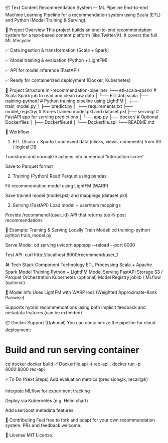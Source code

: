 📦 Text Content Recommendation System — ML Pipeline
End-to-end Machine Learning Pipeline for a recommendation system using Scala (ETL) and Python (Model Training & Serving).

📌 Project Overview
This project builds an end-to-end recommendation system for a text-based content platform (like Twitter/X). It covers the full ML lifecycle:

✅ Data ingestion & transformation (Scala + Spark)

✅ Model training & evaluation (Python + LightFM)

✅ API for model inference (FastAPI)

✅ Ready for containerized deployment (Docker, Kubernetes)

🧱 Project Structure
ml-recommendation-pipeline/
├── etl-scala-spark/         # Scala Spark job to read and clean raw data
│   └── ETLJob.scala
├── training-python/         # Python training pipeline using LightFM
│   ├── train_model.py
│   ├── predict.py
│   └── requirements.txt
├── model_registry/          # Stores trained model.pkl and dataset.pkl
├── serving/                 # FastAPI app for serving predictions
│   └── app.py
├── docker/                  # Optional Dockerfiles
│   ├── Dockerfile.etl
│   └── Dockerfile.api
└── README.md

🔁 Workflow
1. ETL (Scala + Spark)
Load event data (clicks, views, comments) from S3 / logical DB

Transform and normalize actions into numerical "interaction score"

Save to Parquet format

2. Training (Python)
Read Parquet using pandas

Fit recommendation model using LightFM (WARP)

Save trained model (model.pkl) and mappings (dataset.pkl)

3. Serving (FastAPI)
Load model + user/item mappings

Provide /recommend/{user_id} API that returns top-N post recommendations

🧪 Example: Training & Serving Locally
Train Model:
cd training-python
python train_model.py

Serve Model:
cd serving
uvicorn app:app --reload --port 8000

Test API:
curl http://localhost:8000/recommend/user_1

🛠️ Tech Stack
Component	Technology
ETL Processing	Scala + Apache Spark
Model Training	Python + LightFM
Model Serving	FastAPI
Storage	S3 / Parquet
Orchestration	Kubernetes (optional)
Model Registry	joblib / MLflow (optional)

🧠 Model Info
Uses LightFM with WARP loss (Weighted Approximate-Rank Pairwise)

Supports hybrid recommendations using both implicit feedback and metadata features (can be extended)

📦 Docker Support (Optional)
You can containerize the pipeline for cloud deployment:

# Build and run serving container
cd docker
docker build -f Dockerfile.api -t rec-api .
docker run -p 8000:8000 rec-api

⚡ To Do (Next Steps)
 Add evaluation metrics (precision@k, recall@k)

 Integrate MLflow for experiment tracking

 Deploy via Kubernetes (e.g. Helm chart)

 Add user/post metadata features

🤝 Contributing
Feel free to fork and adapt for your own recommendation system. PRs and feedback welcome.

📝 License
MIT License.